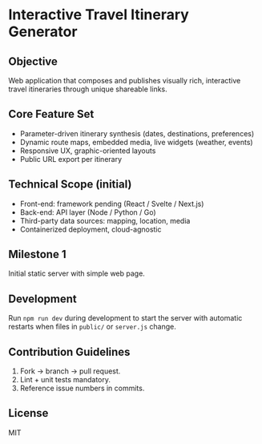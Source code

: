 # Interactive Travel Itinerary Generator

## Objective
Web application that composes and publishes visually rich, interactive travel itineraries through unique shareable links.

## Core Feature Set
- Parameter-driven itinerary synthesis (dates, destinations, preferences)
- Dynamic route maps, embedded media, live widgets (weather, events)
- Responsive UX, graphic-oriented layouts
- Public URL export per itinerary

## Technical Scope (initial)
- Front-end: framework pending (React / Svelte / Next.js)
- Back-end: API layer (Node / Python / Go)
- Third-party data sources: mapping, location, media
- Containerized deployment, cloud-agnostic

## Milestone 1
Initial static server with simple web page.

## Development
Run `npm run dev` during development to start the server with automatic restarts when files in `public/` or `server.js` change.

## Contribution Guidelines
1. Fork → branch → pull request.
2. Lint + unit tests mandatory.
3. Reference issue numbers in commits.

## License
MIT
